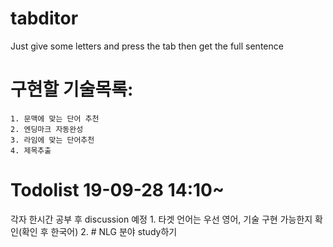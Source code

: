# tabditor
Just give some letters and press the tab then get the full sentence


# 구현할 기술목록:
	1. 문맥에 맞는 단어 추천
	2. 엔딩마크 자동완성
	3. 라임에 맞는 단어추천
	4. 제목추출
	
# Todolist 19-09-28 14:10~
 각자 한시간 공부 후 discussion 예정
	1. 타겟 언어는 우선 영어, 기술 구현 가능한지 확인(확인 후 한국어)
	2. # NLG 분야 study하기
